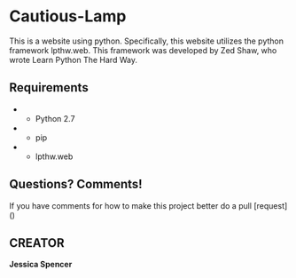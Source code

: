 # Cautious-Lamp
This is a website using python. Specifically, this website utilizes the python framework lpthw.web. This framework was developed by Zed Shaw, who wrote Learn Python The Hard Way.

## Requirements
* - Python 2.7
* - pip
* - lpthw.web

## Questions? Comments!
If you have comments for how to make this project better do a pull [request] ()

## CREATOR
**Jessica Spencer**

